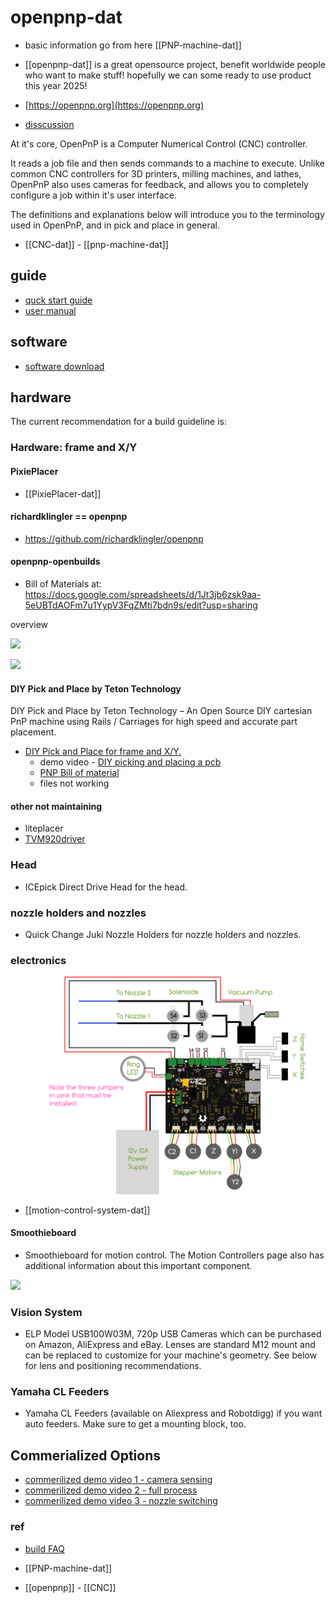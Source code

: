 
# openpnp-dat

- basic information go from here [[PNP-machine-dat]]

- [[openpnp-dat]] is a great opensource project, benefit worldwide people who want to make stuff! hopefully we can some ready to use product this year 2025!

- [https://openpnp.org](https://openpnp.org)

- [disscussion](https://groups.google.com/g/openpnp) 

At it's core, OpenPnP is a Computer Numerical Control (CNC) controller. 

It reads a job file and then sends commands to a machine to execute. Unlike common CNC controllers for 3D printers, milling machines, and lathes, OpenPnP also uses cameras for feedback, and allows you to completely configure a job within it's user interface.

The definitions and explanations below will introduce you to the terminology used in OpenPnP, and in pick and place in general.

- [[CNC-dat]] - [[pnp-machine-dat]]

## guide 

- [quck start guide ](https://github.com/openpnp/openpnp/wiki/Quick-Start)
- [user manual](https://github.com/openpnp/openpnp/wiki/User-Manual)


## software 

- [software download](https://openpnp.org/downloads/)

## hardware 

The current recommendation for a build guideline is:

### Hardware: frame and X/Y


#### PixiePlacer

- [[PixiePlacer-dat]]


#### richardklingler == openpnp

- https://github.com/richardklingler/openpnp

#### openpnp-openbuilds

- Bill of Materials at: https://docs.google.com/spreadsheets/d/1Jt3jb6zsk9aa-5eUBTdAOFm7u1YypV3FqZMti7bdn9s/edit?usp=sharing

overview 

![](2025-02-13-16-57-26.png)

![](2025-02-13-16-57-39.png)

#### DIY Pick and Place by Teton Technology

DIY Pick and Place by Teton Technology – An Open Source DIY cartesian PnP machine using Rails / Carriages for high speed and accurate part placement.


- [DIY Pick and Place for frame and X/Y.](https://hackaday.io/project/9319-diy-pick-and-place)
  - demo video - [DIY picking and placing a pcb](https://www.youtube.com/watch?v=Ril6AWOdqfg&t=76s)
  - [PNP Bill of material](https://docs.google.com/spreadsheets/d/1ijdlkk7pOZnqEVCU9lDlx2OBI44QKNkokIkmXVnPd3g/edit?gid=0#gid=0)
  - files not working 

#### other not maintaining 

- liteplacer
- [TVM920driver](https://github.com/glenenglishgithub/TVM920driver/tree/dev)

### Head

- ICEpick Direct Drive Head for the head.

### nozzle holders and nozzles

- Quick Change Juki Nozzle Holders for nozzle holders and nozzles.

### electronics 

![](2025-02-13-16-59-27.png)

- [[motion-control-system-dat]]

#### Smoothieboard

- Smoothieboard for motion control. The Motion Controllers page also has additional information about this important component.



![](2025-02-13-17-00-12.png)

### Vision System 
- ELP Model USB100W03M, 720p USB Cameras which can be purchased on Amazon, AliExpress and eBay. Lenses are standard M12 mount and can be replaced to customize for your machine's geometry. See below for lens and positioning recommendations.

### Yamaha CL Feeders
- Yamaha CL Feeders (available on Aliexpress and Robotdigg) if you want auto feeders. Make sure to get a mounting block, too.



## Commerialized Options 

- [commerilized demo video 1 - camera sensing](https://t.me/electrodragon3/333)
- [commerilized demo video 2 - full process](https://t.me/electrodragon3/335)
- [commerilized demo video 3 - nozzle switching](https://t.me/electrodragon3/336)

### ref 

- [build FAQ](https://github.com/openpnp/openpnp/wiki/Build-FAQ)


- [[PNP-machine-dat]] 

- [[openpnp]] - [[CNC]]